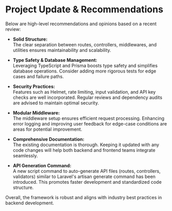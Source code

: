 # Project Update & Recommendations

Below are high-level recommendations and opinions based on a recent review:

- **Solid Structure:**  
  The clear separation between routes, controllers, middlewares, and utilities ensures maintainability and scalability.

- **Type Safety & Database Management:**  
  Leveraging TypeScript and Prisma boosts type safety and simplifies database operations. Consider adding more rigorous tests for edge cases and failure paths.

- **Security Practices:**  
  Features such as Helmet, rate limiting, input validation, and API key checks are well incorporated. Regular reviews and dependency audits are advised to maintain optimal security.

- **Modular Middleware:**  
  The middleware setup ensures efficient request processing. Enhancing error logging and improving user feedback for edge-case conditions are areas for potential improvement.

- **Comprehensive Documentation:**  
  The existing documentation is thorough. Keeping it updated with any code changes will help both backend and frontend teams integrate seamlessly.

- **API Generation Command:**  
  A new script command to auto-generate API files (routes, controllers, validators) similar to Laravel's artisan generate command has been introduced. This promotes faster development and standardized code structure.

Overall, the framework is robust and aligns with industry best practices in backend development.
